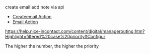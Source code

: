 create email
add note via api

- [Createemail Action](https://help.nice-incontact.com/content/studio/actions/createemail/createemail.htm?tocpath=Studio%7CStudio%7CActions%7C_____51)
- [Email Action](https://help.nice-incontact.com/content/studio/actions/getemail/getemail.htm?tocpath=Studio%7CStudio%7CActions%7C_____77)





https://help.nice-incontact.com/content/digital/managerouting.htm?Highlight=filtered%20case%20priority#Configur


The higher the number, the higher the priority